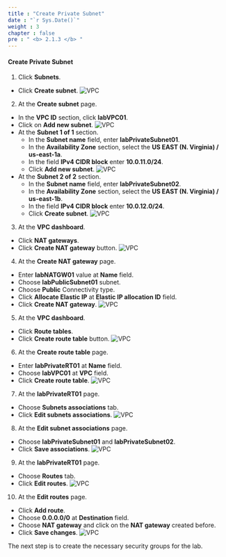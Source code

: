 ```yaml
---
title : "Create Private Subnet"
date : "`r Sys.Date()`"
weight : 3
chapter : false
pre : " <b> 2.1.3 </b> "
---
```


#### Create Private Subnet

1. Click **Subnets**.
  + Click **Create subnet**.
  ![VPC](/workshop-01-wordpress-deployment-on-eks/images/2.prerequisite/ws01-createvpc21.png)

2. At the **Create subnet** page.
  - In the **VPC ID** section, click **labVPC01**.
  - Click on **Add new subnet**.
  ![VPC](/workshop-01-wordpress-deployment-on-eks/images/2.prerequisite/ws01-createvpc22.png)
  - At the **Subnet 1 of 1** section.
    + In the **Subnet name** field, enter **labPrivateSubnet01**.
    + In the **Availability Zone** section, select the **US EAST (N. Virginia) / us-east-1a**.
    + In the field **IPv4 CIDR block** enter **10.0.11.0/24**.
    + Click **Add new subnet**.
    ![VPC](/workshop-01-wordpress-deployment-on-eks/images/2.prerequisite/ws01-createvpc23.png)
  - At the **Subnet 2 of 2** section.
    + In the **Subnet name** field, enter **labPrivateSubnet02**.
    + In the **Availability Zone** section, select the **US EAST (N. Virginia) / us-east-1b**.
    + In the field **IPv4 CIDR block** enter **10.0.12.0/24**.
    + Click **Create subnet**.
    ![VPC](/workshop-01-wordpress-deployment-on-eks/images/2.prerequisite/ws01-createvpc24.png)

3. At the **VPC dashboard**.
  - Click **NAT gateways**.
  - Click **Create NAT gateway** button.
  ![VPC](/workshop-01-wordpress-deployment-on-eks/images/2.prerequisite/ws01-createvpc26.png)

4. At the **Create NAT gateway** page.
  - Enter **labNATGW01** value at **Name** field.
  - Choose **labPublicSubnet01** subnet.
  - Choose **Public** Connectivity type.
  - Click **Allocate Elastic IP** at **Elastic IP allocation ID** field.
  - Click **Create NAT gateway**.
  ![VPC](/workshop-01-wordpress-deployment-on-eks/images/2.prerequisite/ws01-createvpc27.png)

5. At the **VPC dashboard**.
  - Click **Route tables**.
  - Click **Create route table** button.
  ![VPC](/workshop-01-wordpress-deployment-on-eks/images/2.prerequisite/ws01-createvpc28.png)

6. At the **Create route table** page.
  - Enter **labPrivateRT01** at **Name** field.
  - Choose **labVPC01** at **VPC** field.
  - Click **Create route table**.
  ![VPC](/workshop-01-wordpress-deployment-on-eks/images/2.prerequisite/ws01-createvpc29.png)

7. At the **labPrivateRT01** page.
  - Choose **Subnets associations** tab.
  - Click **Edit subnets associations**.
  ![VPC](/workshop-01-wordpress-deployment-on-eks/images/2.prerequisite/ws01-createvpc30.png)

8. At the **Edit subnet associations** page.
  - Choose **labPrivateSubnet01** and **labPrivateSubnet02**.
  - Click **Save associations**.
  ![VPC](/workshop-01-wordpress-deployment-on-eks/images/2.prerequisite/ws01-createvpc31.png)

9. At the **labPrivateRT01** page.
  - Choose **Routes** tab.
  - Click **Edit routes**.
  ![VPC](/workshop-01-wordpress-deployment-on-eks/images/2.prerequisite/ws01-createvpc32.png)

10. At the **Edit routes** page.
  - Click **Add route**.
  - Choose **0.0.0.0/0** at **Destination** field.
  - Choose **NAT gateway** and click on the **NAT gateway** created before.
  - Click **Save changes**.
  ![VPC](/workshop-01-wordpress-deployment-on-eks/images/2.prerequisite/ws01-createvpc33.png)
    
The next step is to create the necessary security groups for the lab.